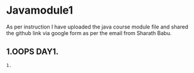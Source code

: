 # Javamodule1
As per instruction I have uploaded the java course module file and shared the github link via google form as per the email from Sharath Babu.

## 1.**OOPS DAY1.**
    1.
    
